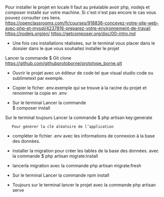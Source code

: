 Pour installer le projet en locale Il faut au préalable avoir php, nodejs et composer installé sur votre machine.
Si c'est n'est pas encore le cas vous pouvez consulter ces liens.
https://openclassrooms.com/fr/courses/918836-concevez-votre-site-web-avec-php-et-mysql/4237816-preparez-votre-environnement-de-travail
https://nodejs.org/en/
https://getcomposer.org/doc/00-intro.md

- Une fois ces installations réalisées, sur le terminal vous placer dans le dossier dans le que vous souhaitez installer le projet  

Lancer la commande $ Git clone https://github.com/githubprotoborne/prototype_borne.git

- Ouvrir le projet avec un éditeur de code tel que visual studio code ou sublimetext par exemple. 

- Copier le ficher .env.exemple qui se trouve à la racine du projet  et renommer la copie en .env 

- Sur le terminal Lancer la commande    
        $ composer install 

Sur le terminal toujours  Lancer la commande   $ php artisan key:generate 

       Pour générer la clé aléatoire de l’application 

   - compléter le fichier .env avec les informations de connexion à la base des données.
   
   - installer la  migration pour créer les tables de la base des données.
   avec la commande $ php artisan migrate:install
   - lancerla migration avec la commande php artisan migrate:fresh

   - Sur le terminal Lancer la commande npm install 
   -  Toujours sur le terminal lancer le projet  avec la commande
      php artisan serve   

